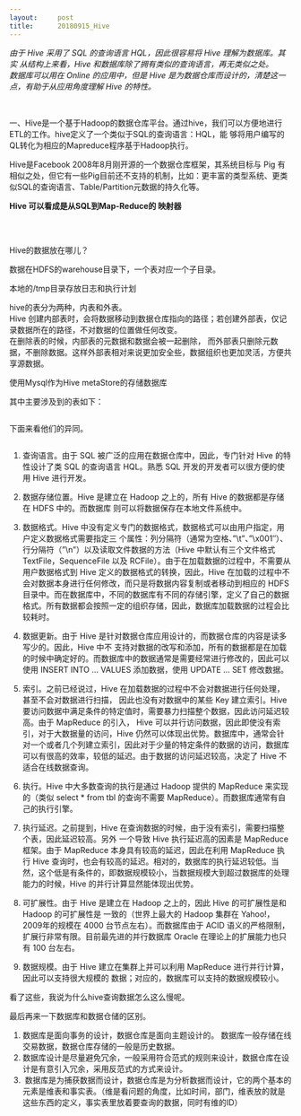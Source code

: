 ```yaml
---
layout:     post
title:      20180915_Hive
---
```

<div id="article_content" class="article_content clearfix csdn-tracking-statistics" data-pid="blog" data-mod="popu_307" data-dsm="post">
								            <link rel="stylesheet" href="https://csdnimg.cn/release/phoenix/template/css/ck_htmledit_views-f76675cdea.css">
						<div class="htmledit_views" id="content_views">
                <p><em>由于 Hive 采用了 SQL 的查询语言 HQL，因此很容易将 Hive 理解为数据库。其实 从结构上来看，Hive 和数据库除了拥有类似的查询语言，再无类似之处。</em> <br><em>数据库可以用在 Online 的应用中，但是 Hive 是为数据仓库而设计的，清楚这一点，有助于从应用角度理解 Hive 的特性。</em></p>

<p> </p>

<p>一、Hive是一个基于Hadoop的数据仓库平台。通过hive，我们可以方便地进行ETL的工作。hive定义了一个类似于SQL的查询语言：HQL，能 够将用户编写的QL转化为相应的Mapreduce程序基于Hadoop执行。</p>

<p>Hive是Facebook 2008年8月刚开源的一个数据仓库框架，其系统目标与 Pig 有相似之处，但它有一些Pig目前还不支持的机制，比如：更丰富的类型系统、更类似SQL的查询语言、Table/Partition元数据的持久化等。 </p>

<p><strong>Hive 可以看成是从SQL到Map-Reduce的 映射器</strong></p>

<p><strong><img alt="" class="has" src="https://img-blog.csdn.net/20180915085741945?watermark/2/text/aHR0cHM6Ly9ibG9nLmNzZG4ubmV0L2M0MTI3NDU2OTk=/font/5a6L5L2T/fontsize/400/fill/I0JBQkFCMA==/dissolve/70"></strong></p>

<p> </p>

<p>Hive的数据放在哪儿？</p>

<p>数据在HDFS的warehouse目录下，一个表对应一个子目录。</p>

<p>本地的/tmp目录存放日志和执行计划</p>

<p>hive的表分为两种，内表和外表。  <br>
Hive 创建内部表时，会将数据移动到数据仓库指向的路径；若创建外部表，仅记录数据所在的路径，不对数据的位置做任何改变。  <br>
在删除表的时候，内部表的元数据和数据会被一起删除， 而外部表只删除元数据，不删除数据。这样外部表相对来说更加安全些，数据组织也更加灵活，方便共享源数据。</p>

<p>使用Mysql作为Hive metaStore的存储数据库</p>

<p>其中主要涉及到的表如下： </p>

<p><em><img alt="" class="has" src="https://img-blog.csdn.net/20180915085946582?watermark/2/text/aHR0cHM6Ly9ibG9nLmNzZG4ubmV0L2M0MTI3NDU2OTk=/font/5a6L5L2T/fontsize/400/fill/I0JBQkFCMA==/dissolve/70"></em></p>

<p>下面来看他们的异同。</p>

<p><img alt="" class="has" src="https://img-blog.csdn.net/20180915090104878?watermark/2/text/aHR0cHM6Ly9ibG9nLmNzZG4ubmV0L2M0MTI3NDU2OTk=/font/5a6L5L2T/fontsize/400/fill/I0JBQkFCMA==/dissolve/70"></p>

<ol><li>
	<p>查询语言。由于 SQL 被广泛的应用在数据仓库中，因此，专门针对 Hive 的特性设计了类 SQL 的查询语言 HQL。熟悉 SQL 开发的开发者可以很方便的使用 Hive 进行开发。 </p>
	</li>
	<li>
	<p>数据存储位置。Hive 是建立在 Hadoop 之上的，所有 Hive 的数据都是存储在 HDFS 中的。而数据库 则可以将数据保存在本地文件系统中。</p>
	</li>
	<li>
	<p>数据格式。Hive 中没有定义专门的数据格式，数据格式可以由用户指定，用户定义数据格式需要指定三 个属性：列分隔符（通常为空格、”\t”、”\x001″）、行分隔符（”\n”）以及读取文件数据的方法（Hive 中默认有三个文件格式 TextFile，SequenceFile 以及 RCFile）。由于在加载数据的过程中，不需要从用户数据格式到 Hive 定义的数据格式的转换，因此，Hive 在加载的过程中不会对数据本身进行任何修改，而只是将数据内容复制或者移动到相应的 HDFS 目录中。而在数据库中，不同的数据库有不同的存储引擎，定义了自己的数据格式。所有数据都会按照一定的组织存储，因此，数据库加载数据的过程会比较耗时。</p>
	</li>
	<li>
	<p>数据更新。由于 Hive 是针对数据仓库应用设计的，而数据仓库的内容是读多写少的。因此，Hive 中不 支持对数据的改写和添加，所有的数据都是在加载的时候中确定好的。而数据库中的数据通常是需要经常进行修改的，因此可以使用 INSERT INTO … VALUES 添加数据，使用 UPDATE … SET 修改数据。</p>
	</li>
	<li>
	<p>索引。之前已经说过，Hive 在加载数据的过程中不会对数据进行任何处理，甚至不会对数据进行扫描， 因此也没有对数据中的某些 Key 建立索引。Hive 要访问数据中满足条件的特定值时，需要暴力扫描整个数据，因此访问延迟较高。由于 MapReduce 的引入， Hive 可以并行访问数据，因此即使没有索引，对于大数据量的访问，Hive 仍然可以体现出优势。数据库中，通常会针对一个或者几个列建立索引，因此对于少量的特定条件的数据的访问，数据库可以有很高的效率，较低的延迟。由于数据的访问延迟较高，决定了 Hive 不适合在线数据查询。</p>
	</li>
	<li>
	<p>执行。Hive 中大多数查询的执行是通过 Hadoop 提供的 MapReduce 来实现的（类似 select * from tbl 的查询不需要 MapReduce）。而数据库通常有自己的执行引擎。</p>
	</li>
	<li>
	<p>执行延迟。之前提到，Hive 在查询数据的时候，由于没有索引，需要扫描整个表，因此延迟较高。另外 一个导致 Hive 执行延迟高的因素是 MapReduce 框架。由于 MapReduce 本身具有较高的延迟，因此在利用 MapReduce 执行 Hive 查询时，也会有较高的延迟。相对的，数据库的执行延迟较低。当然，这个低是有条件的，即数据规模较小，当数据规模大到超过数据库的处理能力的时候，Hive 的并行计算显然能体现出优势。 </p>
	</li>
	<li>
	<p>可扩展性。由于 Hive 是建立在 Hadoop 之上的，因此 Hive 的可扩展性是和 Hadoop 的可扩展性是 一致的（世界上最大的 Hadoop 集群在 Yahoo!，2009年的规模在 4000 台节点左右）。而数据库由于 ACID 语义的严格限制，扩展行非常有限。目前最先进的并行数据库 Oracle 在理论上的扩展能力也只有 100 台左右。 </p>
	</li>
	<li>
	<p>数据规模。由于 Hive 建立在集群上并可以利用 MapReduce 进行并行计算，因此可以支持很大规模的 数据；对应的，数据库可以支持的数据规模较小。 </p>
	</li>
</ol><p>看了这些，我说为什么hive查询数据怎么这么慢呢。</p>

<p>最后再来一下数据库和数据仓储的区别。</p>

<ol><li>数据库是面向事务的设计，数据仓库是面向主题设计的。 数据库一般存储在线交易数据，数据仓库存储的一般是历史数据。</li>
	<li>数据库设计是尽量避免冗余，一般采用符合范式的规则来设计，数据仓库在设计是有意引入冗余，采用反范式的方式来设计。</li>
	<li> 数据库是为捕获数据而设计，数据仓库是为分析数据而设计，它的两个基本的元素是维表和事实表。（维是看问题的角度，比如时间，部门，维表放的就是这些东西的定义，事实表里放着要查询的数据，同时有维的ID）</li>
</ol>            </div>
                </div>